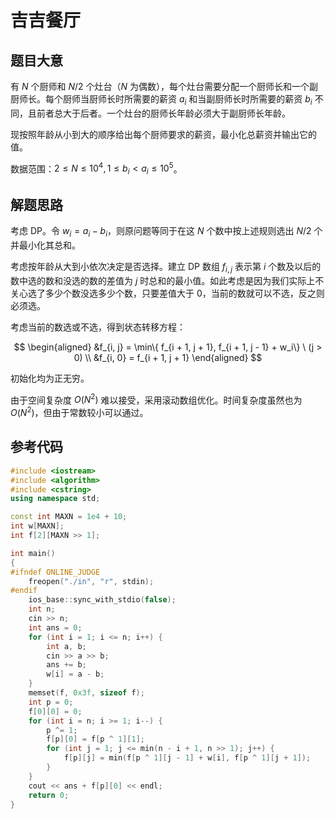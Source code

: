 # 吉吉餐厅

## 题目大意

有 $N$ 个厨师和 $N/2$ 个灶台（$N$ 为偶数），每个灶台需要分配一个厨师长和一个副厨师长。每个厨师当厨师长时所需要的薪资 $a_i$ 和当副厨师长时所需要的薪资 $b_i$ 不同，且前者总大于后者。一个灶台的厨师长年龄必须大于副厨师长年龄。

现按照年龄从小到大的顺序给出每个厨师要求的薪资，最小化总薪资并输出它的值。

数据范围：$2 \leq N \leq 10^4, 1 \leq b_i < a_i \leq 10^5$。

## 解题思路

考虑 DP。令 $w_i = a_i - b_i$，则原问题等同于在这 $N$ 个数中按上述规则选出 $N/2$ 个并最小化其总和。

考虑按年龄从大到小依次决定是否选择。建立 DP 数组 $f_{i, j}$ 表示第 $i$ 个数及以后的数中选的数和没选的数的差值为 $j$ 时总和的最小值。如此考虑是因为我们实际上不关心选了多少个数没选多少个数，只要差值大于 $0$，当前的数就可以不选，反之则必须选。

考虑当前的数选或不选，得到状态转移方程：

$$
\begin{aligned}
&f_{i, j} = \min\{ f_{i + 1, j + 1}, f_{i + 1, j - 1} + w_i\} \ (j > 0) \\
&f_{i, 0} = f_{i + 1, j + 1}
\end{aligned}
$$

初始化均为正无穷。

由于空间复杂度 $O(N^2)$ 难以接受，采用滚动数组优化。时间复杂度虽然也为 $O(N^2)$，但由于常数较小可以通过。

## 参考代码

```cpp
#include <iostream>
#include <algorithm>
#include <cstring>
using namespace std;

const int MAXN = 1e4 + 10;
int w[MAXN];
int f[2][MAXN >> 1];

int main()
{
#ifndef ONLINE_JUDGE
    freopen("./in", "r", stdin);
#endif
    ios_base::sync_with_stdio(false);
    int n;
    cin >> n;
    int ans = 0;
    for (int i = 1; i <= n; i++) {
        int a, b;
        cin >> a >> b;
        ans += b;
        w[i] = a - b;
    }
    memset(f, 0x3f, sizeof f);
    int p = 0;
    f[0][0] = 0;
    for (int i = n; i >= 1; i--) {
        p ^= 1;
        f[p][0] = f[p ^ 1][1];
        for (int j = 1; j <= min(n - i + 1, n >> 1); j++) {
            f[p][j] = min(f[p ^ 1][j - 1] + w[i], f[p ^ 1][j + 1]);
        }
    }
    cout << ans + f[p][0] << endl;
    return 0;
}
```